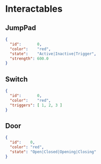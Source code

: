 # Interactables
## JumpPad
```json
{
  "id":       0,
  "color":    "red",
  "state":    "Active|Inactive|Trigger",
  "strength": 600.0
}
```

## Switch
```json
{
  "id":       0,
  "color":    "red",
  "triggers": [ 1, 2, 3 ]
}
```

## Door
```json
{
  "id":    0,
  "color": "red",
  "state": "Open|Closed|Opening|Closing"
}
```
